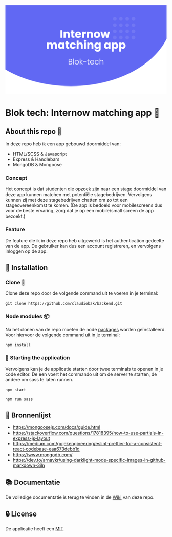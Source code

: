 ![Internow matching repo banner](https://github.com/claudiobak/Backend/blob/main/static/images/bloktechrepobanner.png)

# Blok tech: Internow matching app :iphone:

## About this repo :file_folder:
In deze repo heb ik een app gebouwd doormiddel van:

* HTML/SCSS & Javascript
* Express & Handlebars
* MongoDB & Mongoose

### Concept
Het concept is dat studenten die opzoek zijn naar een stage doormiddel van deze app kunnen matchen met potentiële stagebedrijven. Vervolgens kunnen zij met deze stagebedrijven chatten om zo tot een stageovereenkomst te komen. (De app is bedoeld voor mobilescreens dus voor de beste ervaring, zorg dat je op een mobile/small screen de app bezoekt.)

### Feature
De feature die ik in deze repo heb uitgewerkt is het authentication gedeelte van de app. De gebruiker kan dus een account registreren, en vervolgens inloggen op de app.

## :wrench: Installation

### Clone :memo:
Clone deze repo door de volgende command uit te voeren in je terminal:

```
git clone https://github.com/claudiobak/backend.git
```
### Node modules :package:	
Na het clonen van de repo moeten de node [packages](https://github.com/claudiobak/Backend/blob/main/package.json) worden geïnstalleerd.
Voor hiervoor de volgende command uit in je terminal:

```
npm install
```

### :rocket: Starting the application
Vervolgens kan je de applicatie starten door twee terminals te openen in je code editor. De een voert het commando uit om de server te starten, de andere om sass te laten runnen.

```
npm start
```

```
npm run sass
```

## :bookmark: Bronnenlijst
* https://mongoosejs.com/docs/guide.html
* https://stackoverflow.com/questions/17818395/how-to-use-partials-in-express-js-layout
* https://medium.com/gojekengineering/eslint-prettier-for-a-consistent-react-codebase-eaa673debb1d
* https://www.mongodb.com/
* https://dev.to/arnavkr/using-darklight-mode-specific-images-in-github-markdown-3iln

## :books: Documentatie
De volledige documentatie is terug te vinden in de [Wiki](https://github.com/claudiobak/Backend/wiki) van deze repo.

## :lock: License
De applicatie heeft een [MIT](https://github.com/claudiobak/Backend/blob/main/License.md)




